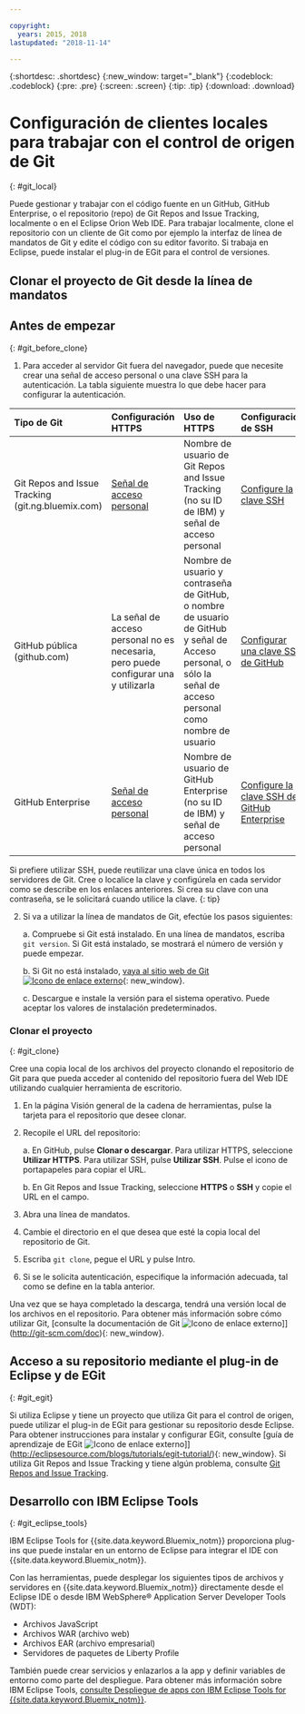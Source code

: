 ```yaml
---

copyright:
  years: 2015, 2018
lastupdated: "2018-11-14"

---
```


{:shortdesc: .shortdesc}
{:new_window: target="_blank"}
{:codeblock: .codeblock}
{:pre: .pre}
{:screen: .screen}
{:tip: .tip}
{:download: .download}

# Configuración de clientes locales para trabajar con el control de origen de Git
{: #git_local}


Puede gestionar y trabajar con el código fuente en un GitHub, GitHub Enterprise, o el repositorio (repo) de Git Repos and Issue Tracking, localmente o en el Eclipse Orion Web IDE. Para trabajar localmente, clone el repositorio con un cliente de Git como por ejemplo la interfaz de línea de mandatos de Git y edite el código con su editor favorito. Si trabaja en Eclipse, puede instalar el plug-in de EGit para el control de versiones.

## Clonar el proyecto de Git desde la línea de mandatos


## Antes de empezar
{: #git_before_clone}

1. Para acceder al servidor Git fuera del navegador, puede que necesite crear una señal de acceso personal o una clave SSH para la autenticación. La tabla siguiente muestra lo que debe hacer para configurar la autenticación.

| Tipo de Git  | Configuración HTTPS | Uso de HTTPS |  Configuración de SSH |
|:-----------|:-------------|:------------|:-------------|
| Git Repos and Issue Tracking (git.ng.bluemix.com) | [Señal de acceso personal](/docs/services/ContinuousDelivery/git_working.html#git_authentication) | Nombre de usuario de Git Repos and Issue Tracking (no su ID de IBM) y señal de acceso personal | [Configure la clave SSH](/docs/services/ContinuousDelivery/git_working.html#git_authentication) |
| GitHub pública (github.com) | La señal de acceso personal no es necesaria, pero puede configurar una y utilizarla | Nombre de usuario y contraseña de GitHub, o nombre de usuario de GitHub y señal de Acceso personal, o sólo la señal de acceso personal como nombre de usuario | [Configurar una clave SSH de GitHub](https://help.github.com/articles/generating-a-new-ssh-key-and-adding-it-to-the-ssh-agent/) |
| GitHub Enterprise | [Señal de acceso personal](/docs/services/ghededicated/index.html#gheded_getting_started#ghe_auth) | Nombre de usuario de GitHub Enterprise (no su ID de IBM) y señal de acceso personal | [Configure la clave SSH de GitHub Enterprise](/docs/services/ghededicated/index.html#gheded_getting_started#ghe_auth) |

Si prefiere utilizar SSH, puede reutilizar una clave única en todos los servidores de Git. Cree o localice la clave y configúrela en cada servidor como se describe en los enlaces anteriores. Si crea su clave con una contraseña, se le solicitará cuando utilice la clave.
{: tip}

2. Si va a utilizar la línea de mandatos de Git, efectúe los pasos siguientes:

    a. Compruebe si Git está instalado. En una línea de mandatos, escriba `git version`. Si Git está instalado, se mostrará el número de versión y puede empezar.

    b. Si Git no está instalado, [vaya al sitio web de Git ![Icono de enlace externo](../../icons/launch-glyph.svg "Icono de enlace externo")](http://git-scm.com/downloads){: new_window}.

    c. Descargue e instale la versión para el sistema operativo. Puede aceptar los valores de instalación predeterminados.


### Clonar el proyecto
{: #git_clone}

Cree una copia local de los archivos del proyecto clonando el repositorio de Git para que pueda acceder al contenido del repositorio fuera del Web IDE utilizando cualquier herramienta de escritorio.

1. En la página Visión general de la cadena de herramientas, pulse la tarjeta para el repositorio que desee clonar.

2. Recopile el URL del repositorio:

   a. En GitHub, pulse **Clonar o descargar**. Para utilizar HTTPS, seleccione **Utilizar HTTPS**.  Para utilizar SSH, pulse **Utilizar SSH**. Pulse el icono de portapapeles para copiar el URL.

   b. En Git Repos and Issue Tracking, seleccione **HTTPS** o **SSH** y copie el URL en el campo.

3. Abra una línea de mandatos.

4. Cambie el directorio en el que desea que esté la copia local del repositorio de Git.

5. Escriba `git clone`, pegue el URL y pulse Intro.

6. Si se le solicita autenticación, especifique la información adecuada, tal como se define en la tabla anterior.


Una vez que se haya completado la descarga, tendrá una versión local de los archivos en el repositorio. Para obtener más información sobre cómo utilizar Git, [consulte la documentación de Git ![Icono de enlace externo](../../icons/launch-glyph.svg "Icono de enlace externo")]](http://git-scm.com/doc){: new_window}.


## Acceso a su repositorio mediante el plug-in de Eclipse y de EGit
{: #git_egit}

Si utiliza Eclipse y tiene un proyecto que utiliza Git para el control de origen, puede utilizar el plug-in de EGit para gestionar su repositorio desde Eclipse. Para obtener instrucciones para instalar y configurar EGit, consulte [guía de aprendizaje de EGit ![Icono de enlace externo](../../icons/launch-glyph.svg "Icono de enlace externo")]](http://eclipsesource.com/blogs/tutorials/egit-tutorial/){: new_window}.
Si utiliza Git Repos and Issue Tracking y tiene algún problema, consulte [Git Repos and Issue Tracking](git_working.html#git_local).

## Desarrollo con IBM Eclipse Tools
{: #git_eclipse_tools}

IBM Eclipse Tools for {{site.data.keyword.Bluemix_notm}} proporciona plug-ins que puede instalar en un entorno de Eclipse para integrar el IDE con {{site.data.keyword.Bluemix_notm}}.

Con las herramientas, puede desplegar los siguientes tipos de archivos y servidores en {{site.data.keyword.Bluemix_notm}} directamente desde el Eclipse IDE o desde IBM WebSphere&reg; Application Server Developer Tools (WDT):

* Archivos JavaScript
* Archivos WAR (archivo web)
* Archivos EAR (archivo empresarial)
* Servidores de paquetes de Liberty Profile

También puede crear servicios y enlazarlos a la app y definir variables de entorno como parte del despliegue. Para obtener más información sobre IBM Eclipse Tools, [consulte Despliegue de apps con IBM Eclipse Tools for {{site.data.keyword.Bluemix_notm}}](/docs/manageapps/eclipsetools/eclipsetools.html).
